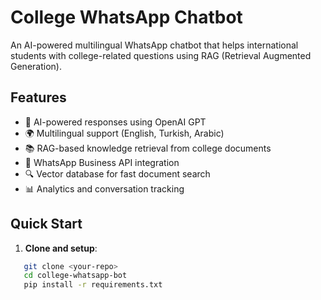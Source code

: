 # College WhatsApp Chatbot

An AI-powered multilingual WhatsApp chatbot that helps international students with college-related questions using RAG (Retrieval Augmented Generation).

## Features

- 🤖 AI-powered responses using OpenAI GPT
- 🌍 Multilingual support (English, Turkish, Arabic)
- 📚 RAG-based knowledge retrieval from college documents
- 📱 WhatsApp Business API integration
- 🔍 Vector database for fast document search
- 📊 Analytics and conversation tracking

## Quick Start

1. **Clone and setup**:
```bash
   git clone <your-repo>
   cd college-whatsapp-bot
   pip install -r requirements.txt